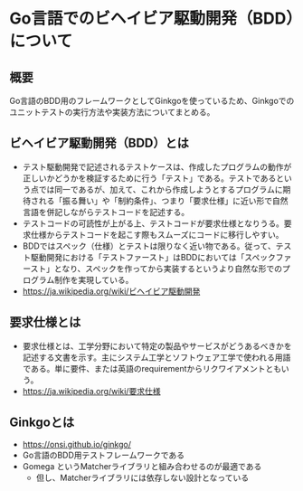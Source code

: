 # Go言語でのビヘイビア駆動開発（BDD）について

## 概要
Go言語のBDD用のフレームワークとしてGinkgoを使っているため、Ginkgoでのユニットテストの実行方法や実装方法についてまとめる。

## ビヘイビア駆動開発（BDD）とは
- テスト駆動開発で記述されるテストケースは、作成したプログラムの動作が正しいかどうかを検証するために行う「テスト」である。テストであるという点では同一であるが、加えて、これから作成しようとするプログラムに期待される「振る舞い」や「制約条件」、つまり「要求仕様」に近い形で自然言語を併記しながらテストコードを記述する。
- テストコードの可読性が上がる上、テストコードが要求仕様となりうる。要求仕様からテストコードを起こす際もスムーズにコードに移行しやすい。
- BDDではスペック（仕様）とテストは限りなく近い物である。従って、テスト駆動開発における「テストファースト」はBDDにおいては「スペックファースト」となり、スペックを作ってから実装するというより自然な形でのプログラム制作を実現している。
- https://ja.wikipedia.org/wiki/ビヘイビア駆動開発

## 要求仕様とは
- 要求仕様とは、工学分野において特定の製品やサービスがどうあるべきかを記述する文書を示す。主にシステム工学とソフトウェア工学で使われる用語である。単に要件、または英語のrequirementからリクワイアメントともいう。
- https://ja.wikipedia.org/wiki/要求仕様

## Ginkgoとは
- https://onsi.github.io/ginkgo/
- Go言語のBDD用テストフレームワークである
- Gomega というMatcherライブラリと組み合わせるのが最適である
    - 但し、Matcherライブラリには依存しない設計となっている

